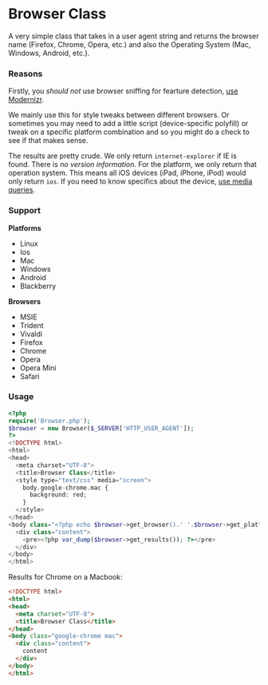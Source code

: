 Browser Class
=============

A very simple class that takes in a user agent string and returns the browser name (Firefox, Chrome, Opera, etc.) and also the Operating System (Mac, Windows, Android, etc.).

### Reasons

Firstly, you *should not* use browser sniffing for fearture detection, [use Modernizr](http://modernizr.com/).

We mainly use this for style tweaks between different browsers. Or sometimes you may need to add a little script (device-specific polyfill) or tweak on a specific platform combination and so you might do a check to see if that makes sense.

The results are pretty crude. We only return `internet-explorer` if IE is found. There is *no version information*. For the platform, we only return that operation system. This means all iOS devices (iPad, iPhone, iPod) would only return `ios`. If you need to know specifics about the device, [use media queries](http://stephen.io/mediaqueries/).

### Support

**Platforms**

* Linux
* Ios
* Mac
* Windows
* Android
* Blackberry

**Browsers**

* MSIE
* Trident
* Vivaldi
* Firefox
* Chrome
* Opera
* Opera Mini
* Safari

### Usage

```php
<?php
require('Browser.php');
$browser = new Browser($_SERVER['HTTP_USER_AGENT']);
?>
<!DOCTYPE html>
<html>
<head>
  <meta charset="UTF-8">
  <title>Browser Class</title>
  <style type="text/css" media="screen">
    body.google-chrome.mac {
      background: red;
    }
  </style>
</head>
<body class="<?php echo $browser->get_browser().' '.$browser->get_platform() ?>">
  <div class="content">
    <pre><?php var_dump($browser->get_results()); ?></pre>
  </div>
</body>
</html>
```

Results for Chrome on a Macbook:

```html
<!DOCTYPE html>
<html>
<head>
  <meta charset="UTF-8">
  <title>Browser Class</title>
</head>
<body class="google-chrome mac">
  <div class="content">
    content
  </div>
</body>
</html>
```